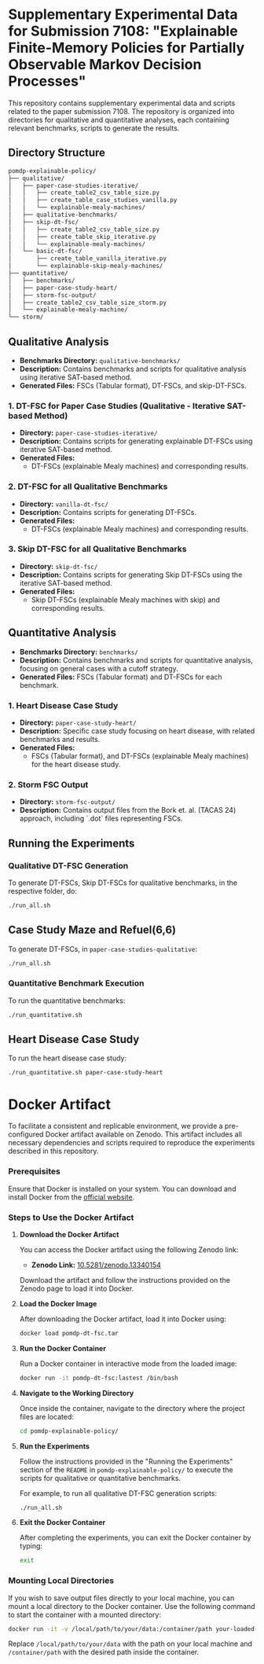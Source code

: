 
# Supplementary Experimental Data for Submission 7108: "Explainable Finite-Memory Policies for Partially Observable Markov Decision Processes"

This repository contains supplementary experimental data and scripts related to the paper submission 7108. The repository is organized into directories for qualitative and quantitative analyses, each containing relevant benchmarks, scripts to generate the results.

## Directory Structure

```bash
pomdp-explainable-policy/
├── qualitative/
│   ├── paper-case-studies-iterative/
│   │   ├── create_table2_csv_table_size.py
│   │   ├── create_table_case_studies_vanilla.py
│   │   └── explainable-mealy-machines/
│   ├── qualitative-benchmarks/
│   ├── skip-dt-fsc/
│   │   ├── create_table2_csv_table_size.py
│   │   ├── create_table_skip_iterative.py
│   │   └── explainable-mealy-machines/
│   └── basic-dt-fsc/
│       ├── create_table_vanilla_iterative.py
│       └── explainable-skip-mealy-machines/
├── quantitative/
│   ├── benchmarks/
│   ├── paper-case-study-heart/
│   ├── storm-fsc-output/
│   ├── create_table2_csv_table_size_storm.py
│   └── explainable-mealy-machine/
└── storm/
```

## Qualitative Analysis

- **Benchmarks Directory:** `qualitative-benchmarks/`
- **Description:** Contains benchmarks and scripts for qualitative analysis using iterative SAT-based method.
- **Generated Files:** FSCs (Tabular format), DT-FSCs, and skip-DT-FSCs.

### 1. **DT-FSC for Paper Case Studies (Qualitative - Iterative SAT-based Method)**
- **Directory:** `paper-case-studies-iterative/`
- **Description:** Contains scripts for generating explainable DT-FSCs using iterative SAT-based method.
- **Generated Files:**
  - DT-FSCs (explainable Mealy machines) and corresponding results.

### 2. **DT-FSC for all Qualitative Benchmarks**
- **Directory:** `vanilla-dt-fsc/`
- **Description:** Contains scripts for generating DT-FSCs.
- **Generated Files:**
  - DT-FSCs (explainable Mealy machines) and corresponding results.
 
### 3. **Skip DT-FSC for all Qualitative Benchmarks**
- **Directory:** `skip-dt-fsc/`
- **Description:** Contains scripts for generating Skip DT-FSCs using the iterative SAT-based method.
- **Generated Files:**
  - Skip DT-FSCs (explainable Mealy machines with skip) and corresponding results.

## Quantitative Analysis

- **Benchmarks Directory:** `benchmarks/`
- **Description:** Contains benchmarks and scripts for quantitative analysis, focusing on general cases with a cutoff strategy.
- **Generated Files:** FSCs (Tabular format) and DT-FSCs for each benchmark.

### 1. **Heart Disease Case Study**
- **Directory:** `paper-case-study-heart/`
- **Description:** Specific case study focusing on heart disease, with related benchmarks and results.
- **Generated Files:**
  - FSCs (Tabular format), and DT-FSCs (explainable Mealy machines) for the heart disease study.

### 2. **Storm FSC Output**
- **Directory:** `storm-fsc-output/`
- **Description:** Contains output files from the Bork et. al. (TACAS 24) approach, including \`.dot\` files representing FSCs.

## Running the Experiments

### Qualitative DT-FSC Generation
To generate DT-FSCs, Skip DT-FSCs for qualitative benchmarks, in the respective folder, do:
```bash
./run_all.sh
```

## Case Study Maze and Refuel(6,6)
To generate DT-FSCs, in ```paper-case-studies-qualitative```:
```bash
./run_all.sh
```

### Quantitative Benchmark Execution
To run the quantitative benchmarks:
```bash
./run_quantitative.sh
```

## Heart Disease Case Study
To run the heart disease case study:
```bash
./run_quantitative.sh paper-case-study-heart
```



# Docker Artifact

To facilitate a consistent and replicable environment, we provide a pre-configured Docker artifact available on Zenodo. This artifact includes all necessary dependencies and scripts required to reproduce the experiments described in this repository.

### Prerequisites

Ensure that Docker is installed on your system. You can download and install Docker from the [official website](https://www.docker.com/get-started).

### Steps to Use the Docker Artifact

1. **Download the Docker Artifact**

   You can access the Docker artifact using the following Zenodo link:

   - **Zenodo Link:** [10.5281/zenodo.13340154](https://doi.org/10.5281/zenodo.13340154)

   Download the artifact and follow the instructions provided on the Zenodo page to load it into Docker.

2. **Load the Docker Image**

   After downloading the Docker artifact, load it into Docker using:

   ```bash
   docker load pomdp-dt-fsc.tar
   ```


3. **Run the Docker Container**

   Run a Docker container in interactive mode from the loaded image:

   ```bash
   docker run -it pomdp-dt-fsc:lastest /bin/bash
   ```


4. **Navigate to the Working Directory**

   Once inside the container, navigate to the directory where the project files are located:

   ```bash
   cd pomdp-explainable-policy/
   ```

5. **Run the Experiments**

   Follow the instructions provided in the "Running the Experiments" section of the ```README``` in ```pomdp-explainable-policy/``` to execute the scripts for qualitative or quantitative benchmarks.

   For example, to run all qualitative DT-FSC generation scripts:

   ```bash
   ./run_all.sh
   ```

6. **Exit the Docker Container**

   After completing the experiments, you can exit the Docker container by typing:

   ```bash
   exit
   ```

### Mounting Local Directories

If you wish to save output files directly to your local machine, you can mount a local directory to the Docker container. Use the following command to start the container with a mounted directory:

```bash
docker run -it -v /local/path/to/your/data:/container/path your-loaded-image-name /bin/bash
```

Replace `/local/path/to/your/data` with the path on your local machine and `/container/path` with the desired path inside the container.




